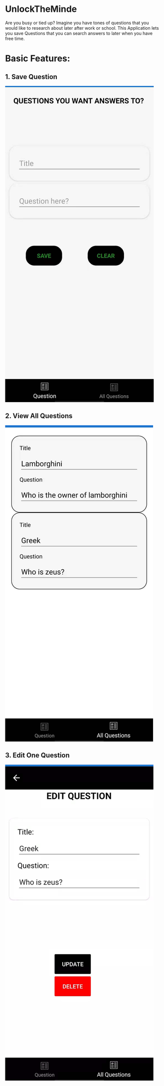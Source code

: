# UnlockTheMinde


Are you busy or tied up?
Imagine you have tones of questions that you would like to research about later after work or school.
This Application lets you save Questions that you can search answers to later when you have free time.

# Basic Features:
## 1. Save Question
![Screeshots](/Screeshots/AddQuestion.jpg)

## 2. View All Questions
![Screeshots](/Screeshots/QuestionList.jpg)

## 3. Edit One Question
![Screeshots](/Screeshots/EditQuestion.jpg)

